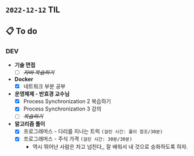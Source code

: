 ## `2022-12-12` TIL

## 📋 To do

### DEV

+ **기술 면접**
  + [ ] ~~_자바 복습하기_~~

+ **Docker**
  + [x] 네트워크 부분 공부

+ **운영체제 - 반효경 교수님**
  + [x] Process Synchronization 2 복습하기
  + [x] Process Synchronization 3 강의
  + [ ] ~~_복습하기_~~
  
+ **알고리즘 풀이**
  + [x] 프로그래머스 - 다리를 지나는 트럭 `(걸린 시간: 풀이 참조/30분)`
  + [x] 프로그래머스 - 주식 가격 `(걸린 시간: 30분/30분)`
    + 역시 뛰어난 사람은 차고 넘친다,, 잘 배워서 내 것으로 승화하도록 하자.